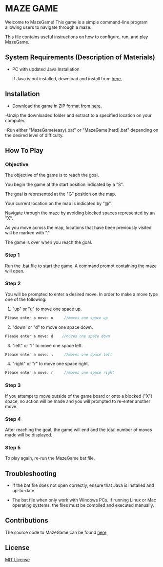 # MAZE GAME

Welcome to MazeGame! This game is a simple command-line program allowing users to navigate through a maze. 

This file contains useful instructions on how to configure, run, and play MazeGame. 

## System Requirements (Description of Materials)
* PC with updated Java Installation

   If Java is not installed, download and install from <a href="https://www.java.com/en/download">here.</a>

## Installation
* Download the game in ZIP format from <a href="https://github.com/troychoplin/Maze-Game/archive/master.zip">here.</a>

-Unzip the downloaded folder and extract to a specified location on your computer.

-Run either "MazeGame(easy).bat" or "MazeGame(hard).bat" depending on the desired level of difficulty.


## How To Play

### Objective
The objective of the game is to reach the goal.

You begin the game at the start position indicated by a "S". 

The goal is represented at the "G" position on the map. 

Your current location on the map is indicated by "@". 

Navigate through the maze by avoiding blocked spaces represented by an "X".

As you move across the map, locations that have been previously visited will be marked with "." 

The game is over when you reach the goal. 

### Step 1
Run the .bat file to start the game. A command prompt containing the maze will open. 

### Step 2
You will be prompted to enter a desired move. In order to make a move type one of the following:
 1. "up" or "u" to move one space up.
 ```java
Please enter a move: u     //moves one space up
```
 2. "down' or "d" to move one space down.
 ```java
Please enter a move: d    //moves one space down
```
 3. "left" or "l" to move one space left.
 ```java
Please enter a move: l     //moves one space left
```
 4. "right" or "r" to move one space right.
  ```java
Please enter a move: r     //moves one space right
```

### Step 3
If you attempt to move outside of the game board or onto a blocked ("X") space, no action will be made and you will prompted to re-enter another move. 

### Step 4
After reaching the goal, the game will end and the total number of moves made will be displayed. 

### Step 5 
To play again, re-run the MazeGame bat file.



## Troubleshooting
* If the bat file does not open correctly, ensure that Java is installed and up-to-date.

* The bat file when only work with Windows PCs. If running Linux or Mac operating systems, the files must be compiled and executed manually. 

## Contributions
The source code to MazeGame can be found <a href="https://github.com/troychoplin/Maze-Game">here</a>

## License
</a>[MIT License](https://choosealicense.com/licenses/mit/)

